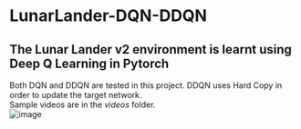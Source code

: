 # LunarLander-DQN-DDQN
## The Lunar Lander v2 environment is learnt using Deep Q Learning in Pytorch<br>
Both DQN and DDQN are tested in this project. DDQN uses Hard Copy in order to update the target network.<br>
Sample videos are in the *videos* folder.<br>
![image](https://user-images.githubusercontent.com/8644346/178098822-9cb8625c-cf34-4587-aeb1-2bd27cedce83.png)
